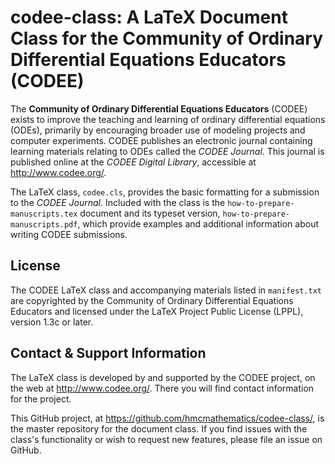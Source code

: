 # codee-class: A LaTeX Document Class for the Community of Ordinary Differential Equations Educators (CODEE)


The **Community of Ordinary Differential Equations Educators** (CODEE) exists to
improve the teaching and learning of ordinary differential
equations (ODEs), primarily by encouraging broader use of modeling
projects and computer experiments.  CODEE publishes an electronic journal containing learning materials relating to ODEs called the _CODEE Journal_. This journal is published online at the _CODEE Digital Library_, accessible at http://www.codee.org/.

The LaTeX class, `codee.cls`, provides the basic formatting for a
submission to the _CODEE Journal_.  Included with the class is the
`how-to-prepare-manuscripts.tex` document and its typeset version,
`how-to-prepare-manuscripts.pdf`, which provide examples and
additional information about writing CODEE submissions.


## License

The CODEE LaTeX class and accompanying materials listed in
`manifest.txt` are copyrighted by the Community of Ordinary
Differential Equations Educators and licensed under the LaTeX
Project Public License (LPPL), version 1.3c or later.


## Contact & Support Information

The LaTeX class is developed by and supported by the CODEE
project, on the web at http://www.codee.org/.  There you will find
contact information for the project.

This GitHub project, at
https://github.com/hmcmathematics/codee-class/, is the master
repository for the document class.  If you find issues with the
class's functionality or wish to request new features, please file
an issue on GitHub.
